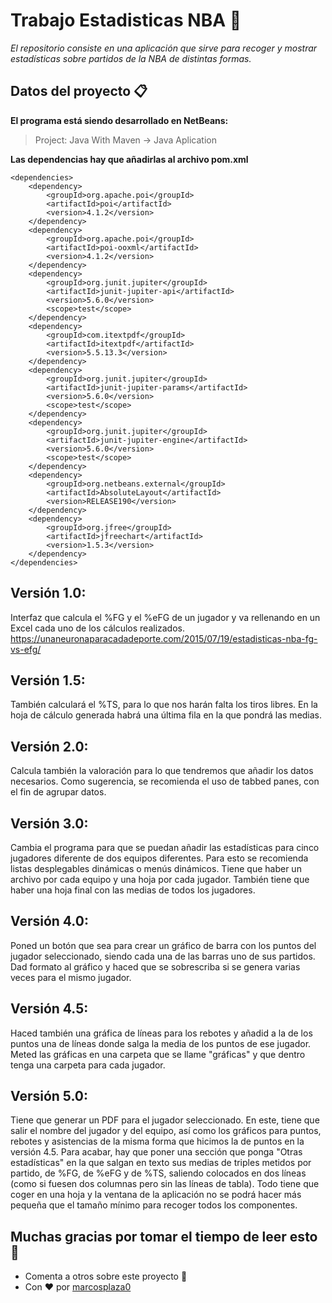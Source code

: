 # Trabajo Estadisticas NBA 🏀

_El repositorio consiste en una aplicación que sirve para recoger y mostrar
estadísticas sobre partidos de la NBA de distintas formas._

## Datos del proyecto 📋

__El programa está siendo desarrollado en NetBeans:__
> Project: Java With Maven -> Java Aplication

__Las dependencias hay que añadirlas al archivo pom.xml__

```
<dependencies>
    <dependency>
        <groupId>org.apache.poi</groupId>
        <artifactId>poi</artifactId>
        <version>4.1.2</version>
    </dependency>
    <dependency>
        <groupId>org.apache.poi</groupId>
        <artifactId>poi-ooxml</artifactId>
        <version>4.1.2</version>
    </dependency>
    <dependency>
        <groupId>org.junit.jupiter</groupId>
        <artifactId>junit-jupiter-api</artifactId>
        <version>5.6.0</version>
        <scope>test</scope>
    </dependency>
    <dependency>
        <groupId>com.itextpdf</groupId>
        <artifactId>itextpdf</artifactId>
        <version>5.5.13.3</version>
    </dependency>
    <dependency>
        <groupId>org.junit.jupiter</groupId>
        <artifactId>junit-jupiter-params</artifactId>
        <version>5.6.0</version>
        <scope>test</scope>
    </dependency>
    <dependency>
        <groupId>org.junit.jupiter</groupId>
        <artifactId>junit-jupiter-engine</artifactId>
        <version>5.6.0</version>
        <scope>test</scope>
    </dependency>
    <dependency>
        <groupId>org.netbeans.external</groupId>
        <artifactId>AbsoluteLayout</artifactId>
        <version>RELEASE190</version>
    </dependency>
    <dependency>
        <groupId>org.jfree</groupId>
        <artifactId>jfreechart</artifactId>
        <version>1.5.3</version>
    </dependency>
</dependencies>
```


## Versión 1.0:
  Interfaz que calcula el %FG y el %eFG de un jugador y va rellenando en un Excel cada uno de los cálculos realizados.
  https://unaneuronaparacadadeporte.com/2015/07/19/estadisticas-nba-fg-vs-efg/

## Versión 1.5: 
  También calculará el %TS, para lo que nos harán falta los tiros libres. En la hoja de cálculo generada habrá una última fila en la que pondrá las medias.

## Versión 2.0: 
  Calcula también la valoración para lo que tendremos que añadir los datos necesarios. Como sugerencia, se recomienda el uso de tabbed panes, con el fin de agrupar datos.

## Versión 3.0: 
  Cambia el programa para que se puedan añadir las estadísticas para cinco jugadores diferente de dos equipos diferentes. 
  Para esto se recomienda listas desplegables dinámicas o menús dinámicos. Tiene que haber un archivo por cada equipo y una hoja por cada jugador. 
  También tiene que haber una hoja final con las medias de todos los jugadores.

## Versión 4.0: 
  Poned un botón que sea  para crear un gráfico de barra con los puntos del jugador seleccionado, siendo cada una de las barras uno de sus partidos. 
  Dad formato al gráfico y haced que se sobrescriba si se genera varias veces para el mismo jugador.

## Versión 4.5: 
  Haced también una gráfica de líneas para los rebotes y añadid a la de los puntos una de líneas donde salga la media de los puntos de ese jugador. 
  Meted las gráficas en una carpeta que se llame "gráficas" y que dentro tenga una carpeta para cada jugador.

## Versión 5.0: 
  Tiene que generar un PDF para el jugador seleccionado. En este, tiene que salir el nombre del jugador y del equipo, así como los gráficos para puntos, rebotes y 
  asistencias de la misma forma que hicimos la de puntos en la versión 4.5. Para acabar, hay que poner una sección que ponga "Otras estadísticas" en la que salgan en 
  texto sus medias de triples metidos por partido, de %FG, de %eFG y de %TS, saliendo colocados en dos líneas (como si fuesen dos columnas pero sin las líneas de tabla). 
  Todo tiene que coger en una hoja y la ventana de la aplicación no se podrá hacer más pequeña que el tamaño mínimo para recoger todos los componentes.

## Muchas gracias por tomar el tiempo de leer esto 🎁
-    Comenta a otros sobre este proyecto 📢
-    Con ❤️ por [marcosplaza0](https://github.com/marcosplaza0)
